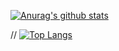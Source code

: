  [![Anurag's github stats](https://github-readme-stats.vercel.app/api?username=BLINK-ONCE&show_icons=true&theme=onedark)](https://github.com/anuraghazra/github-readme-stats)
 
// [![Top Langs](https://github-readme-stats.vercel.app/api/top-langs/?username=BLINK-ONCE&layout=compact&show_icons=true&theme=onedark)](https://github.com/anuraghazra/github-readme-stats)
